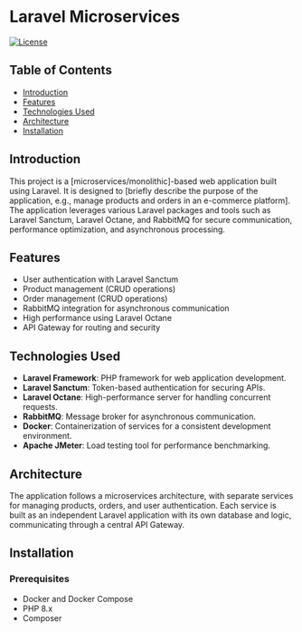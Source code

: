 # Laravel Microservices

[![License](https://img.shields.io/badge/license-MIT-blue.svg)](LICENSE)

## Table of Contents

- [Introduction](#introduction)
- [Features](#features)
- [Technologies Used](#technologies-used)
- [Architecture](#architecture)
- [Installation](#installation)

## Introduction

This project is a [microservices/monolithic]-based web application built using Laravel. It is designed to [briefly describe the purpose of the application, e.g., manage products and orders in an e-commerce platform]. The application leverages various Laravel packages and tools such as Laravel Sanctum, Laravel Octane, and RabbitMQ for secure communication, performance optimization, and asynchronous processing.

## Features

- User authentication with Laravel Sanctum
- Product management (CRUD operations)
- Order management (CRUD operations)
- RabbitMQ integration for asynchronous communication
- High performance using Laravel Octane
- API Gateway for routing and security

## Technologies Used

- **Laravel Framework**: PHP framework for web application development.
- **Laravel Sanctum**: Token-based authentication for securing APIs.
- **Laravel Octane**: High-performance server for handling concurrent requests.
- **RabbitMQ**: Message broker for asynchronous communication.
- **Docker**: Containerization of services for a consistent development environment.
- **Apache JMeter**: Load testing tool for performance benchmarking.

## Architecture

The application follows a microservices architecture, with separate services for managing products, orders, and user authentication. Each service is built as an independent Laravel application with its own database and logic, communicating through a central API Gateway.

## Installation

### Prerequisites

- Docker and Docker Compose
- PHP 8.x
- Composer
